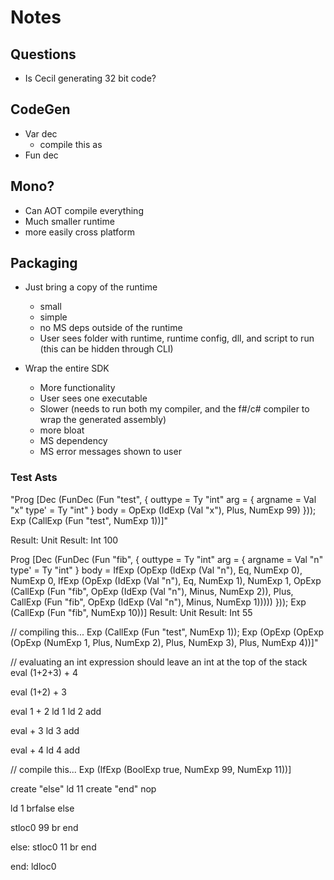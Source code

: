 # Notes

## Questions
- Is Cecil generating 32 bit code?

## CodeGen
- Var dec
  - compile this as 
- Fun dec

## Mono?
- Can AOT compile everything
- Much smaller runtime
- more easily cross platform

## Packaging
- Just bring a copy of the runtime 
  + small
  + simple
  + no MS deps outside of the runtime
  - User sees folder with runtime, runtime config, dll, and script to run (this can be hidden through CLI)
  


- Wrap the entire SDK
  + More functionality
  + User sees one executable
  - Slower (needs to run both my compiler, and the f#/c# compiler to wrap the generated assembly)
  - more bloat
  - MS dependency
  - MS error messages shown to user

### Test Asts
"Prog
  [Dec
     (FunDec (Fun "test", { outtype = Ty "int"
                            arg = { argname = Val "x"
                                    type' = Ty "int" }
                            body = OpExp (IdExp (Val "x"), Plus, NumExp 99) }));
   Exp (CallExp (Fun "test", NumExp 1))]"

Result: Unit
Result: Int 100



Prog
  [Dec
     (FunDec
        (Fun "fib",
         { outtype = Ty "int"
           arg = { argname = Val "n"
                   type' = Ty "int" }
           body =
            IfExp
              (OpExp (IdExp (Val "n"), Eq, NumExp 0), NumExp 0,
               IfExp
                 (OpExp (IdExp (Val "n"), Eq, NumExp 1), NumExp 1,
                  OpExp
                    (CallExp
                       (Fun "fib", OpExp (IdExp (Val "n"), Minus, NumExp 2)),
                     Plus,
                     CallExp
                       (Fun "fib", OpExp (IdExp (Val "n"), Minus, NumExp 1))))) }));
   Exp (CallExp (Fun "fib", NumExp 10))]
Result: Unit
Result: Int 55


// compiling this...
Exp (CallExp (Fun "test", NumExp 1));
Exp
 (OpExp
	(OpExp (OpExp (NumExp 1, Plus, NumExp 2), Plus, NumExp 3), Plus,
	 NumExp 4))]"

// evaluating an int expression should leave an int at the top of the stack
eval (1+2+3) + 4

eval (1+2) + 3

eval 1 + 2
    ld 1
    ld 2
    add

eval + 3
    ld 3
    add

eval + 4
    ld 4
    add

// compile this...
Exp (IfExp (BoolExp true, NumExp 99, NumExp 11))]

create "else" ld 11
create "end" nop

ld 1
brfalse else

stloc0 99
br end

else:
stloc0 11
br end

end:
ldloc0




